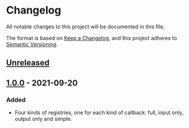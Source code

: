 # Changelog

All notable changes to this project will be documented in this file.

The format is based on [Keep a Changelog](https://keepachangelog.com/en/1.0.0/), and this project
adheres to [Semantic Versioning](https://semver.org/spec/v2.0.0.html).

## [Unreleased]

## [1.0.0] - 2021-09-20

### Added

- Four kinds of registries, one for each kind of callback: full, input only, output only and simple.

[unreleased]: https://github.com/rih-carv/LiveCallback/compare/compare/v1.0.0...HEAD
[1.0.0]: https://github.com/rih-carv/LiveCallback/releases/tag/v1.0.0